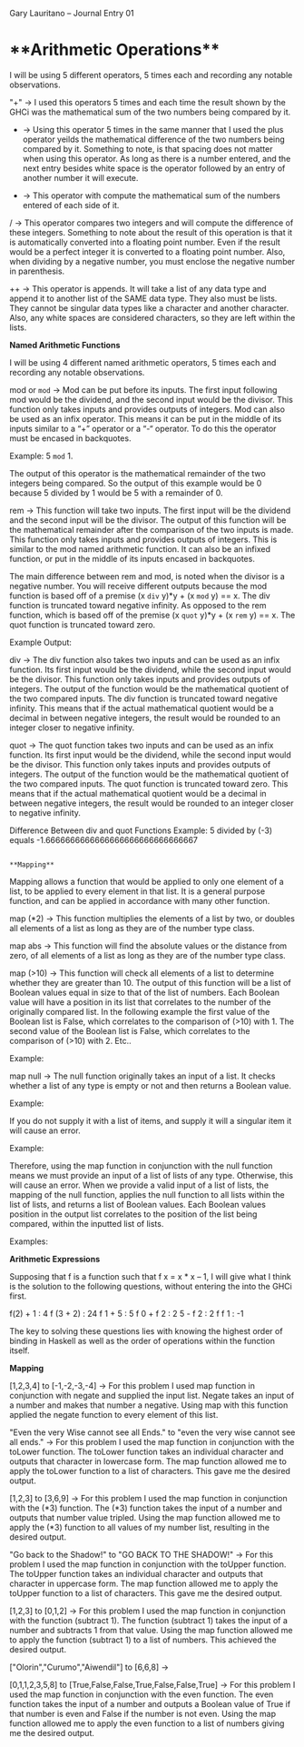 Gary Lauritano – Journal Entry 01

<h1>**Arithmetic Operations**</h1>

I will be using 5 different operators, 5 times each and recording any notable observations.

"+" -> I used this operators 5 times and each time the result shown by the GHCi was the mathematical sum of the two numbers being compared by it. 

- -> Using this operator 5 times in the same manner that I used the plus operator yeilds the mathematical difference of the two numbers being compared by it. Something to note, is that spacing does not matter when using this operator. As long as there is a number entered, and the next entry besides white space is the operator followed by an entry of another number it will execute.

* -> This operator with compute the mathematical sum of the numbers entered of each side of it. 

/ -> This operator compares two integers and will compute the difference of these integers. Something to note about the result of this operation is that it is automatically converted into a floating point number. Even if the result would be a perfect integer it is converted to a floating point number. Also, when dividing by a negative number, you must enclose the negative number in parenthesis. 

++ -> This operator is appends. It will take a list of any data type and append it to another list of the SAME data type. They also must be lists. They cannot be singular data types like a character and another character. Also, any white spaces are considered characters, so they are left within the lists.

**Named Arithmetic Functions**

  I will be using 4 different named arithmetic operators, 5 times each and recording any notable observations.

mod or `mod` -> Mod can be put before its inputs. The first input following mod would be the dividend, and the second input would be the divisor. This function only takes inputs and provides outputs of integers. Mod can also be used as an infix operator. This means it can be put in the middle of its inputs similar to a “+” operator or a “-“ operator. To do this the operator must be encased in backquotes. 

Example: 5 `mod` 1.

  The output of this operator is the mathematical remainder of the two integers being compared. So the output of this example would be 0 because 5 divided by 1 would be 5 with a remainder of 0.


rem -> This function will take two inputs. The first input will be the dividend and the second input will be the divisor. The output of this function will be the mathematical remainder after the comparison of the two inputs is made. This function only takes inputs and provides outputs of integers. This is similar to the mod named arithmetic function. It can also be an infixed function, or put in the middle of its inputs encased in backquotes.

The main difference between rem and mod, is noted when the divisor is a negative number. You will receive different outputs because the mod function is based off of a premise (x `div` y)*y + (x `mod` y) == x. The div function is truncated toward negative infinity. As opposed to the rem function, which is based off of the premise (x `quot` y)*y + (x `rem` y) == x. The quot function is truncated toward zero.  

Example Output: 
 

div -> The div function also takes two inputs and can be used as an infix function. Its first input would be the dividend, while the second input would be the divisor. This function only takes inputs and provides outputs of integers. The output of the function would be the mathematical quotient of the two compared inputs. The div function is truncated toward negative infinity. This means that if the actual mathematical quotient would be a decimal in between negative integers, the result would be rounded to an integer closer to negative infinity.


quot -> The quot function takes two inputs and can be used as an infix function. Its first input would be the dividend, while the second input would be the divisor. This function only takes inputs and provides outputs of integers. The output of the function would be the mathematical quotient of the two compared inputs. The quot function is truncated toward zero. This means that if the actual mathematical quotient would be a decimal in between negative integers, the result would be rounded to an integer closer to negative infinity.

Difference Between div and quot Functions Example: 
5 divided by (-3) equals -1.6666666666666666666666666666667
 

							                                     **Mapping**

  Mapping allows a function that would be applied to only one element of a list, to be applied to every element in that list. It is a general purpose function, and can be applied in accordance with many other function. 

map (*2) -> This function multiplies the elements of a list by two, or doubles all elements of a list as long as they are of the number type class.
 
map abs -> This function will find the absolute values or the distance from zero, of all elements of a list as long as they are of the number type class. 
 
map (>10) -> This function will check all elements of a list to determine whether they are greater than 10. The output of this function will be a list of Boolean values equal in size to that of the list of numbers. Each Boolean value will have a position in its list that correlates to the number of the originally compared list. In the following example the first value of the Boolean list is False, which correlates to the comparison of (>10) with 1. The second value of the Boolean list is False, which correlates to the comparison of (>10) with 2. Etc..

Example: 
 

map null -> The null function originally takes an input of a list. It checks whether a list of any type is empty or not and then returns a Boolean value. 

Example:
 

  If you do not supply it with a list of items, and supply it will a singular item it will cause an error. 

Example: 
 

  Therefore, using the map function in conjunction with the null function means we must provide an input of a list of lists of any type. Otherwise, this will cause an error. When we provide a valid input of a list of lists, the mapping of the null function, applies the null function to all lists within the list of lists, and returns a list of Boolean values. Each Boolean values position in the output list correlates to the position of the list being compared, within the inputted list of lists.

Examples: 
 
 



**Arithmetic Expressions**

  Supposing that f is a function such that f x = x * x – 1, I will give what I think is the solution to the following questions, without entering the into the GHCi first.

f(2) + 1 : 4 
f (3 + 2) : 24 
f 1 + 5 : 5 
f 0 + f 2 : 2 
5 - f 2 : 2
f f 1 : -1 

  The key to solving these questions lies with knowing the highest order of binding in Haskell as well as the order of operations within the function itself. 

**Mapping**

[1,2,3,4] to [-1,-2,-3,-4] -> For this problem I used map function in conjunction with negate and supplied the input list. Negate takes an input of a number and makes that number a negative. Using map with this function applied the negate function to every element of this list.

"Even the very Wise cannot see all Ends." to "even the very wise cannot see all ends." -> For this problem I used the map function in conjunction with the toLower function. The toLower function takes an individual character and outputs that character in lowercase form. The map function allowed me to apply the toLower function to a list of characters. This gave me the desired output.

[1,2,3] to [3,6,9] -> For this problem I used the map function in conjunction with the (*3) function. The (*3) function takes the input of a number and outputs that number value tripled. Using the map function allowed me to apply the (*3) function to all values of my number list, resulting in the desired output.  

"Go back to the Shadow!" to "GO BACK TO THE SHADOW!" -> For this problem I used the map function in conjunction with the toUpper function. The toUpper function takes an individual character and outputs that character in uppercase form. The map function allowed me to apply the toUpper function to a list of characters. This gave me the desired output.

[1,2,3] to [0,1,2] -> For this problem I used the map function in conjunction with the function (subtract 1). The function (subtract 1) takes the input of a number and subtracts 1 from that value. Using the map function allowed me to apply the function (subtract 1) to a list of numbers. This achieved the desired output. 

["Olorin","Curumo","Aiwendil"] to [6,6,8] -> 

[0,1,1,2,3,5,8] to [True,False,False,True,False,False,True] -> For this problem I used the map function in conjunction with the even function. The even function takes the input of a number and outputs a Boolean value of True if that number is even and False if the number is not even. Using the map function allowed me to apply the even function to a list of numbers giving me the desired output.
